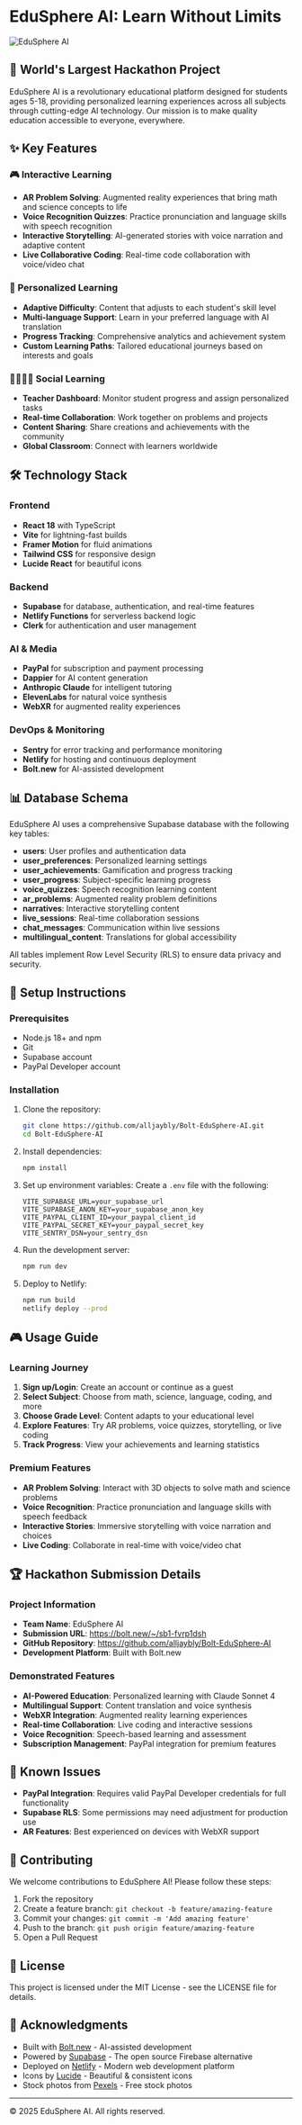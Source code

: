 # EduSphere AI: Learn Without Limits

![EduSphere AI](https://images.pexels.com/photos/3184292/pexels-photo-3184292.jpeg?auto=compress&cs=tinysrgb&w=1260&h=750&dpr=2)

## 🚀 World's Largest Hackathon Project

EduSphere AI is a revolutionary educational platform designed for students ages 5-18, providing personalized learning experiences across all subjects through cutting-edge AI technology. Our mission is to make quality education accessible to everyone, everywhere.

## ✨ Key Features

### 🎮 Interactive Learning
- **AR Problem Solving**: Augmented reality experiences that bring math and science concepts to life
- **Voice Recognition Quizzes**: Practice pronunciation and language skills with speech recognition
- **Interactive Storytelling**: AI-generated stories with voice narration and adaptive content
- **Live Collaborative Coding**: Real-time code collaboration with voice/video chat

### 🧠 Personalized Learning
- **Adaptive Difficulty**: Content that adjusts to each student's skill level
- **Multi-language Support**: Learn in your preferred language with AI translation
- **Progress Tracking**: Comprehensive analytics and achievement system
- **Custom Learning Paths**: Tailored educational journeys based on interests and goals

### 👨‍👩‍👧‍👦 Social Learning
- **Teacher Dashboard**: Monitor student progress and assign personalized tasks
- **Real-time Collaboration**: Work together on problems and projects
- **Content Sharing**: Share creations and achievements with the community
- **Global Classroom**: Connect with learners worldwide

## 🛠️ Technology Stack

### Frontend
- **React 18** with TypeScript
- **Vite** for lightning-fast builds
- **Framer Motion** for fluid animations
- **Tailwind CSS** for responsive design
- **Lucide React** for beautiful icons

### Backend
- **Supabase** for database, authentication, and real-time features
- **Netlify Functions** for serverless backend logic
- **Clerk** for authentication and user management

### AI & Media
- **PayPal** for subscription and payment processing
- **Dappier** for AI content generation
- **Anthropic Claude** for intelligent tutoring
- **ElevenLabs** for natural voice synthesis
- **WebXR** for augmented reality experiences

### DevOps & Monitoring
- **Sentry** for error tracking and performance monitoring
- **Netlify** for hosting and continuous deployment
- **Bolt.new** for AI-assisted development

## 📊 Database Schema

EduSphere AI uses a comprehensive Supabase database with the following key tables:

- **users**: User profiles and authentication data
- **user_preferences**: Personalized learning settings
- **user_achievements**: Gamification and progress tracking
- **user_progress**: Subject-specific learning progress
- **voice_quizzes**: Speech recognition learning content
- **ar_problems**: Augmented reality problem definitions
- **narratives**: Interactive storytelling content
- **live_sessions**: Real-time collaboration sessions
- **chat_messages**: Communication within live sessions
- **multilingual_content**: Translations for global accessibility

All tables implement Row Level Security (RLS) to ensure data privacy and security.

## 🔧 Setup Instructions

### Prerequisites
- Node.js 18+ and npm
- Git
- Supabase account
- PayPal Developer account

### Installation

1. Clone the repository:
   ```bash
   git clone https://github.com/alljaybly/Bolt-EduSphere-AI.git
   cd Bolt-EduSphere-AI
   ```

2. Install dependencies:
   ```bash
   npm install
   ```

3. Set up environment variables:
   Create a `.env` file with the following:
   ```
   VITE_SUPABASE_URL=your_supabase_url
   VITE_SUPABASE_ANON_KEY=your_supabase_anon_key
   VITE_PAYPAL_CLIENT_ID=your_paypal_client_id
   VITE_PAYPAL_SECRET_KEY=your_paypal_secret_key
   VITE_SENTRY_DSN=your_sentry_dsn
   ```

4. Run the development server:
   ```bash
   npm run dev
   ```

5. Deploy to Netlify:
   ```bash
   npm run build
   netlify deploy --prod
   ```

## 🎮 Usage Guide

### Learning Journey
1. **Sign up/Login**: Create an account or continue as a guest
2. **Select Subject**: Choose from math, science, language, coding, and more
3. **Choose Grade Level**: Content adapts to your educational level
4. **Explore Features**: Try AR problems, voice quizzes, storytelling, or live coding
5. **Track Progress**: View your achievements and learning statistics

### Premium Features
- **AR Problem Solving**: Interact with 3D objects to solve math and science problems
- **Voice Recognition**: Practice pronunciation and language skills with speech feedback
- **Interactive Stories**: Immersive storytelling with voice narration and choices
- **Live Coding**: Collaborate in real-time with voice/video chat

## 🏆 Hackathon Submission Details

### Project Information
- **Team Name**: EduSphere AI
- **Submission URL**: https://bolt.new/~/sb1-fvrp1dsh
- **GitHub Repository**: https://github.com/alljaybly/Bolt-EduSphere-AI
- **Development Platform**: Built with Bolt.new

### Demonstrated Features
- **AI-Powered Education**: Personalized learning with Claude Sonnet 4
- **Multilingual Support**: Content translation and voice synthesis
- **WebXR Integration**: Augmented reality learning experiences
- **Real-time Collaboration**: Live coding and interactive sessions
- **Voice Recognition**: Speech-based learning and assessment
- **Subscription Management**: PayPal integration for premium features

## 🐛 Known Issues

- **PayPal Integration**: Requires valid PayPal Developer credentials for full functionality
- **Supabase RLS**: Some permissions may need adjustment for production use
- **AR Features**: Best experienced on devices with WebXR support

## 🤝 Contributing

We welcome contributions to EduSphere AI! Please follow these steps:

1. Fork the repository
2. Create a feature branch: `git checkout -b feature/amazing-feature`
3. Commit your changes: `git commit -m 'Add amazing feature'`
4. Push to the branch: `git push origin feature/amazing-feature`
5. Open a Pull Request

## 📄 License

This project is licensed under the MIT License - see the LICENSE file for details.

## 🙏 Acknowledgments

- Built with [Bolt.new](https://bolt.new) - AI-assisted development
- Powered by [Supabase](https://supabase.com) - The open source Firebase alternative
- Deployed on [Netlify](https://netlify.com) - Modern web development platform
- Icons by [Lucide](https://lucide.dev) - Beautiful & consistent icons
- Stock photos from [Pexels](https://pexels.com) - Free stock photos

---

© 2025 EduSphere AI. All rights reserved.